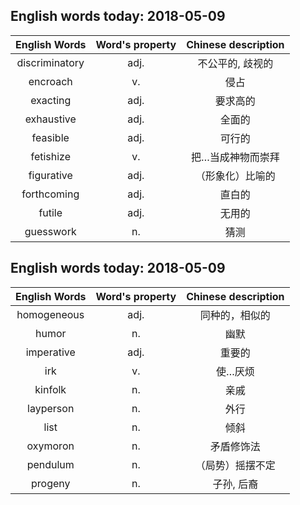 ## English words today: 2018-05-09

| English Words | Word's property | Chinese description |
| :-----------: | :-------------: | :-----------------: |
| discriminatory | adj. | 不公平的, 歧视的 |
| encroach | v. | 侵占 |
| exacting | adj. | 要求高的 |
| exhaustive | adj. | 全面的 |
| feasible | adj. | 可行的 |
| fetishize | v. | 把…当成神物而崇拜 |
| figurative | adj. | （形象化）比喻的 |
| forthcoming | adj. | 直白的 |
| futile | adj. | 无用的 |
| guesswork | n.  | 猜测 |
## English words today: 2018-05-09

| English Words | Word's property | Chinese description |
| :-----------: | :-------------: | :-----------------: |
| homogeneous | adj. | 同种的，相似的 |
| humor | n. | 幽默 |
| imperative | adj. | 重要的 |
| irk | v. | 使…厌烦 |
| kinfolk | n. | 亲戚 |
| layperson | n. | 外行 |
| list | n. | 倾斜 |
| oxymoron | n. | 矛盾修饰法 |
| pendulum | n. | （局势）摇摆不定 |
| progeny | n. | 子孙, 后裔 |

